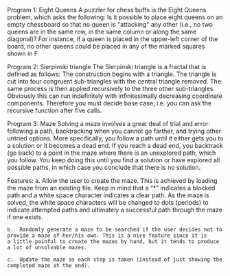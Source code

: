 Program 1: Eight Queens
A puzzler for chess buffs is the Eight Queens problem, which asks the following: Is it possible to place eight queens on an empty chessboard so that no queen is "attacking" any other (i.e., no two queens are in the same row, in the same column or along the same diagonal)? For instance, if a queen is placed in the upper-left corner of the board, no other queens could be placed in any of the marked squares shown in F

Program 2: Sierpinski triangle
The Sierpinski triangle is a fractal that is defined as follows: The construction begins with a triangle. The triangle is cut into four congruent sub-triangles with the central triangle removed. The same process is then applied recursively to the three other sub-triangles. Obviously this can run indefinitely with infinitesimally decreasing coordinate components. Therefore you must decide base case, i.e. you can ask the recursive function after five calls. 


Program 3: Maze
Solving a maze involves a great deal of trial and error: following a path, backtracking when you cannot go farther, and trying other untried options. More specifically, you follow a path until it either gets you to a solution or it becomes a dead end. If you reach a dead end, you backtrack (go back) to a point in the maze where there is an unexplored path, which you follow. You keep doing this until you find a solution or have explored all possible paths, in which case you conclude that there is no solution. 

Features: 
	a.	Allow the user to create the maze. This is achieved by loading the maze from an existing file. Keep in mind that a “*” indicates a 		blocked path and a white space character indicates a clear path. As the maze is solved, the white space characters will be changed 		to dots (periods) to indicate attempted paths and ultimately a successful path through the maze if one exists. 
	
	b.	Randomly generate a maze to be searched if the user decides not to provide a maze of her/his own. This is a nice feature since it is 	 a little painful to create the mazes by hand, but it tends to produce a lot of unsolvable mazes. 
	
	c.	Update the maze as each step is taken (instead of just showing the completed maze at the end).
